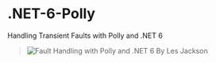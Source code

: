 # .NET-6-Polly
Handling Transient Faults with Polly and .NET 6

>![Fault Handling with Polly and .NET 6](https://www.youtube.com/watch?v=DSMdUvL8N30) By Les Jackson